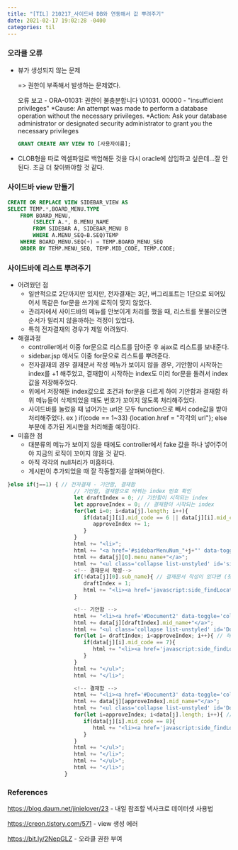 ```yaml
---
title: "[TIL] 210217_사이드바 DB와 연동해서 값 뿌려주기"
date: 2021-02-17 19:02:28 -0400
categories: til
---
```


### 오라클 오류

- 뷰가 생성되지 않는 문제

  => 권한이 부족해서 발생하는 문제였다.

  오류 보고 -
  ORA-01031: 권한이 불충분합니다
  \01031. 00000 - "insufficient privileges"
  *Cause:  An attempt was made to perform a database operation without
        the necessary privileges.
  *Action:  Ask your database administrator or designated security
        administrator to grant you the necessary privileges

  ```sql
  GRANT CREATE ANY VIEW TO [사용자이름];
  ```

- CLOB형을 따로 엑셀파일로 백업해둔 것을 다시 oracle에 삽입하고 싶은데...잘 안된다. 조금 더 찾아봐야할 것 같다.

### 사이드바 view 만들기

```sql
CREATE OR REPLACE VIEW SIDEBAR_VIEW AS
SELECT TEMP.*,BOARD_MENU.TYPE
    FROM BOARD_MENU,
        (SELECT A.*, B.MENU_NAME
        FROM SIDEBAR A, SIDEBAR_MENU B
        WHERE A.MENU_SEQ=B.SEQ)TEMP
    WHERE BOARD_MENU.SEQ(+) = TEMP.BOARD_MENU_SEQ
    ORDER BY TEMP.MENU_SEQ, TEMP.MID_CODE, TEMP.CODE;
```



### 사이드바에 리스트 뿌려주기

- 어려웠던 점
  - 일반적으로 2단까지만 있지만, 전자결재는 3단, 버그리포트는 1단으로 되어있어서 똑같은 for문을 쓰기에 로직이 맞지 않았다.
  - 관리자에서 사이드바의 메뉴를 안보이게 처리를 했을 때, 리스트를 못불러오면 순서가 밀리지 않을까하는 걱정이 있었다.
  - 특히 전자결재의 경우가 제일 어려웠다.
- 해결과정
  - controller에서 이중 for문으로 리스트를 담아준 후 ajax로 리스트를 보내준다.
  - sidebar.jsp 에서도 이중 for문으로 리스트를 뿌려준다.
  - 전자결재의 경우 결재문서 작성 메뉴가 보이지 않을 경우, 기안함이 시작하는 index를 +1 해주었고, 결재함이 시작하는 index도 미리 for문을 돌려서 index값을 저장해주었다.
  - 위에서 저장해둔 index값으로 조건과 for문을 다르게 하여 기안함과 결재함 하위 메뉴들이 삭제되었을 때도 번호가 꼬이지 않도록 처리해주었다.
  - 사이드바를 눌렀을 때 넘어가는 url은 모두 function으로 빼서 code값을 받아 처리해주었다.
    ex ) if(code == 1~33) {location.href = "각각의 url"}; 
    else 부분에 추가된 게시판을 처리해줄 예정이다.
- 미흡한 점
  - 대분류의 메뉴가 보이지 않을 때에도 controller에서 fake 값을 하나 넣어주어야 지금의 로직이 꼬이지 않을 것 같다.
  - 아직 각각의 null처리가 미흡하다.
  - 게시판이 추가되었을 때 잘 작동할지를 살펴봐야한다.

```javascript
}else if(j==1) { // 전자결재 - 기안함, 결재함
                     // 기안함, 결재함으로 바뀌는 index 번호 확인
                     let draftIndex = 0; // 기안함이 시작되는 index
                     let approveIndex = 0; // 결재함이 시작되는 index
                     for(let i=0; i<data[j].length; i++){
                        if(data[j][i].mid_code == 6 || data[j][i].mid_code == 7){
                           approveIndex += 1;
                        }
                     }
                     html += "<li>";
                     html += "<a href='#sidebarMenuNum_"+j+"' data-toggle='collapse' aria-expanded='false' class='dropdown-toggle'>";
                     html += data[j][0].menu_name+"</a>";
                     html += "<ul class='collapse list-unstyled' id='sidebarMenuNum_"+j+"'>";
                     <!-- 결재문서 작성-->
                     if(!data[j][0].sub_name){ // 결재문서 작성이 있다면 (첫번째 데이터가 sub_name이 없는 경우)
                        draftIndex = 1;
                        html += "<li><a href='javascript:side_findLocation("+data[j][0].code+");'>"+data[j][0].mid_name+"</a></li>";
                     }

                     <!-- 기안함 -->
                     html += "<li><a href='#Document2' data-toggle='collapse' aria-expanded='false' class='dropdown-toggle'>";
                     html += data[j][draftIndex].mid_name+"</a>";
                     html += "<ul class='collapse list-unstyled' id='Document2'>";
                     for(let i= draftIndex; i<approveIndex; i++){ // 하위메뉴 출력
                        if(data[j][i].mid_code == 7){
                           html += "<li><a href='javascript:side_findLocation("+data[j][i].code+");'>"+data[j][i].sub_name+"</a></li>";
                        }
                     }
                     html += "</ul>";
                     html += "</li>";

                     <!-- 결재함 -->
                     html += "<li><a href='#Document3' data-toggle='collapse' aria-expanded='false' class='dropdown-toggle'>";
                     html += data[j][approveIndex].mid_name+"</a>";
                     html += "<ul class='collapse list-unstyled' id='Document3'>";
                     for(let i=approveIndex; i<data[j].length; i++){ // 하위메뉴 출력
                        if(data[j][i].mid_code == 8){
                           html += "<li><a href='javascript:side_findLocation("+data[j][i].code+");'>"+data[j][i].sub_name+"</a></li>";
                        }
                     }
                     html += "</ul>";
                     html += "</li>";
                     html += "</ul>";
                     html += "</li>";
                  }
```



### References

https://blog.daum.net/jinielover/23 - 내일 참조할 넥사크로 데이터셋 사용법

https://creon.tistory.com/571 - view 생성 에러

https://bit.ly/2NepGLZ - 오라클 권한 부여

